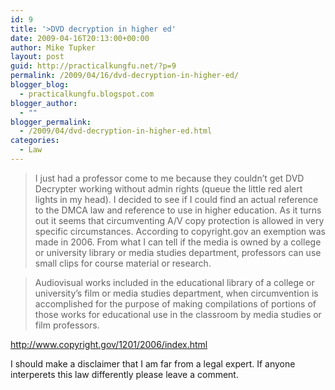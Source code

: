 ```yaml
---
id: 9
title: '>DVD decryption in higher ed'
date: 2009-04-16T20:13:00+00:00
author: Mike Tupker
layout: post
guid: http://practicalkungfu.net/?p=9
permalink: /2009/04/16/dvd-decryption-in-higher-ed/
blogger_blog:
  - practicalkungfu.blogspot.com
blogger_author:
  - ""
blogger_permalink:
  - /2009/04/dvd-decryption-in-higher-ed.html
categories:
  - Law
---
```

>I just had a professor come to me because they couldn&#8217;t get DVD Decrypter working without admin rights (queue the little red alert lights in my head). I decided to see if I could find an actual reference to the DMCA law and reference to use in higher education. As it turns out it seems that circumventing A/V copy protection is allowed in very specific circumstances. According to copyright.gov an exemption was made in 2006. From what I can tell if the media is owned by a college or university library or media studies department, professors can use small clips for course material or research.

> Audiovisual works included in the educational library of a college or university’s film or media studies department, when circumvention is accomplished for the purpose of making compilations of portions of those works for educational use in the classroom by media studies or film professors.

<http://www.copyright.gov/1201/2006/index.html>

I should make a disclaimer that I am far from a legal expert. If anyone interperets this law differently please leave a comment.